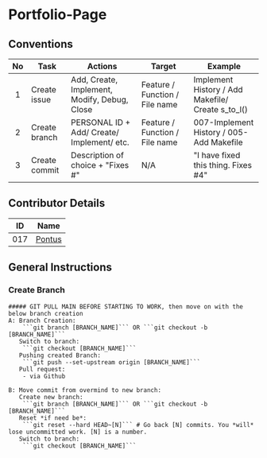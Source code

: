 # Portfolio-Page

## Conventions
| No  | Task          | Actions                                           | Target                          | Example |
| :-: | ------------- | ------------------------------------------------- |-------------------------------- | ------------------------------------------------- |
| 1   | Create issue  |    Add, Create, Implement, Modify, Debug, Close   | Feature / Function / File name  | Implement History / Add Makefile/ Create s_to_l() |
| 2   | Create branch |    PERSONAL ID + Add/ Create/ Implement/ etc.     | Feature / Function / File name  |  007-Implement History / 005-Add Makefile         |
| 3   | Create commit | Description of choice + "Fixes #<number of issue>"|               N/A               |  "I have fixed this thing. Fixes #4"              |
	

## Contributor Details

| ID    | Name                                    |
| :-:   | --------------------------------------- |
| 017   | [Pontus](https://github.com/mekkmann)   |
	
## General Instructions

### Create Branch
	##### GIT PULL MAIN BEFORE STARTING TO WORK, then move on with the below branch creation
	A: Branch Creation:
		```git branch [BRANCH_NAME]``` OR ```git checkout -b [BRANCH_NAME]```
	   Switch to branch:
		```git checkout [BRANCH_NAME]```
	   Pushing created Branch:
		```git push --set-upstream origin [BRANCH_NAME]```
	   Pull request:
		- via Github

	B: Move commit from overmind to new branch:
	   Create new branch:
		```git branch [BRANCH_NAME]``` OR ```git checkout -b [BRANCH_NAME]```
	   Reset *if need be*:
		```git reset --hard HEAD~[N]``` # Go back [N] commits. You *will* lose uncommitted work. [N] is a number.
	   Switch to branch:
		```git checkout [BRANCH_NAME]```


